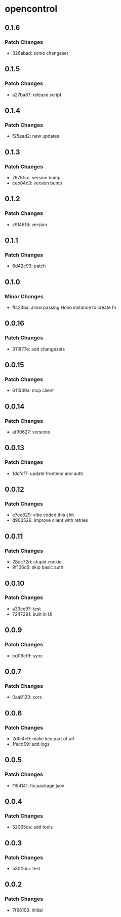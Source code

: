 # opencontrol

## 0.1.6

### Patch Changes

- 326abad: some changeset

## 0.1.5

### Patch Changes

- a27ba87: release script

## 0.1.4

### Patch Changes

- f25ead2: new updates

## 0.1.3

### Patch Changes

- 79751cc: version bump
- ceb04c3: version bump

## 0.1.2

### Patch Changes

- c9f461d: version

## 0.1.1

### Patch Changes

- 6d42c93: patch

## 0.1.0

### Minor Changes

- ffc23ba: allow passing Hono instance to create fn

## 0.0.16

### Patch Changes

- 311877e: add changesets

## 0.0.15

### Patch Changes

- 611549a: mcp client

## 0.0.14

### Patch Changes

- af99627: versions

## 0.0.13

### Patch Changes

- 1dcfcf7: update frontend and auth

## 0.0.12

### Patch Changes

- e7ee829: vibe coded this shit
- d903526: improve client with retries

## 0.0.11

### Patch Changes

- 28dc72d: stupid cookie
- 9f106c6: skip basic auth

## 0.0.10

### Patch Changes

- a33ce97: test
- 7247291: built in UI

## 0.0.9

### Patch Changes

- bd09cf9: sync

## 0.0.7

### Patch Changes

- 0aa9123: cors

## 0.0.6

### Patch Changes

- 2dfc4c9: make key part of url
- 1fecd69: add logs

## 0.0.5

### Patch Changes

- f154141: fix package.json

## 0.0.4

### Patch Changes

- 52065ca: add tools

## 0.0.3

### Patch Changes

- 530f55c: test

## 0.0.2

### Patch Changes

- 7f98103: initial
